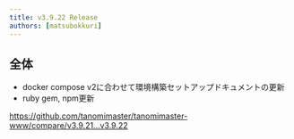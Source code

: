 ```yaml
---
title: v3.9.22 Release
authors: [matsubokkuri]
---
```


<!-- truncate -->

## 全体

- docker compose v2に合わせて環境構築セットアップドキュメントの更新
- ruby gem, npm更新

https://github.com/tanomimaster/tanomimaster-www/compare/v3.9.21...v3.9.22

